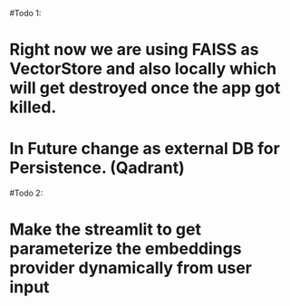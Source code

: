 
#Todo 1:
# Right now we are using FAISS as VectorStore and also locally which will get destroyed once the app got killed.
# In Future change as external DB for Persistence. (Qadrant)

#Todo 2:
# Make the streamlit to get parameterize the embeddings provider dynamically from user input